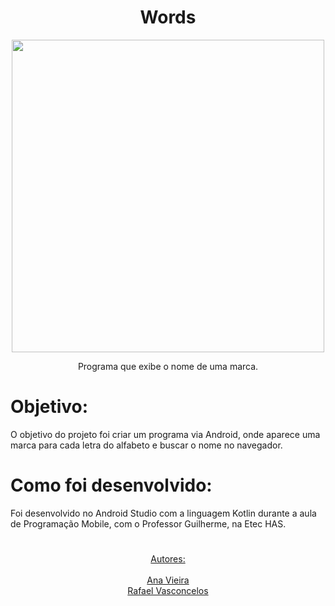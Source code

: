 <h1 align="center">Words</h1>

<p align="center"> <img src=https://user-images.githubusercontent.com/116458056/241343052-69318e0b-484c-4b78-841e-319238c1e542.png height="500"></p>


<p align="center">Programa que exibe o nome de uma marca.</p>
<h1>Objetivo:</h1>
 O objetivo do projeto foi criar um programa via Android, onde aparece uma marca para cada letra do alfabeto e buscar o nome no navegador.
 <h1>Como foi desenvolvido:</h1>
 Foi desenvolvido no Android Studio com a linguagem Kotlin durante a aula de Programação Mobile, com o Professor Guilherme, na Etec HAS.
 
 <p> </p>
  <p> </p>
   <p> </p>
    <p> </p>
    <h1></h1>
 <p align="center">
<a href="#autor">Autores:</a> <br> <br>
<a href="#autor"><a href="https://github.com/analirajonhson"> Ana Vieira </a> <br>
<a href="#autor"><a href="https://github.com/RafaelPereiraVasconcelos"> Rafael Vasconcelos </a>


</p>
